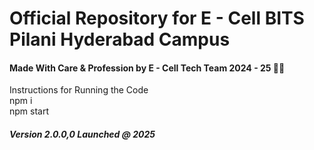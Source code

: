 <h1>Official Repository for E - Cell BITS Pilani Hyderabad Campus</h1>

<h4>Made With Care & Profession by E - Cell Tech Team 2024 - 25 💝💝  </h4>
Instructions for Running the Code<br>
npm i <br>
npm start <br>

<h5> Version 2.0.0,0 Launched @ 2025 </h5>
 
  

 
